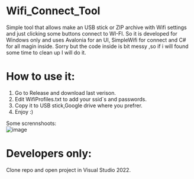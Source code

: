 # Wifi_Connect_Tool
Simple tool that allows make an USB stick or ZIP archive with Wifi settings and just clicking some buttons connect to WI-FI.
So it is developed for Windows only and uses Avalonia for an UI, SimpleWifi for connect and C# for all magin inside.
Sorry but the code inside is bit messy ,so if i will found some time to clean up I will do it.
# How to use it:
1) Go to Release and download last verison.
2) Edit WifiProfiles.txt to add your ssid`s and passwords.
3) Copy it to USB stick,Google drive where you prefrer.
4) Enjoy :)

Some scrennshoots:  
![image](https://user-images.githubusercontent.com/20460747/189718697-24416694-17c5-49e9-8147-4f30d7b662b9.png)

# Developers only:
Clone repo and open project in Visual Studio 2022.

